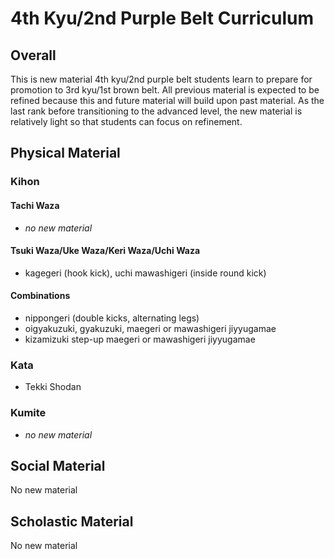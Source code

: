 # 4th Kyu/2nd Purple Belt Curriculum

## Overall

This is new material 4th kyu/2nd purple belt students learn to prepare for promotion to 3rd kyu/1st brown belt.
All previous material is expected to be refined because this and future material will build upon past material.
As the last rank before transitioning to the advanced level, the new material is relatively light so that
students can focus on refinement.

## Physical Material

### Kihon

#### Tachi Waza

* *no new material*

#### Tsuki Waza/Uke Waza/Keri Waza/Uchi Waza

* kagegeri (hook kick), uchi mawashigeri (inside round kick)

#### Combinations

* nippongeri (double kicks, alternating legs)
* oigyakuzuki, gyakuzuki, maegeri or mawashigeri jiyyugamae
* kizamizuki step-up maegeri or mawashigeri jiyyugamae

### Kata

* Tekki Shodan

### Kumite

* *no new material*

## Social Material

No new material

## Scholastic Material

No new material
